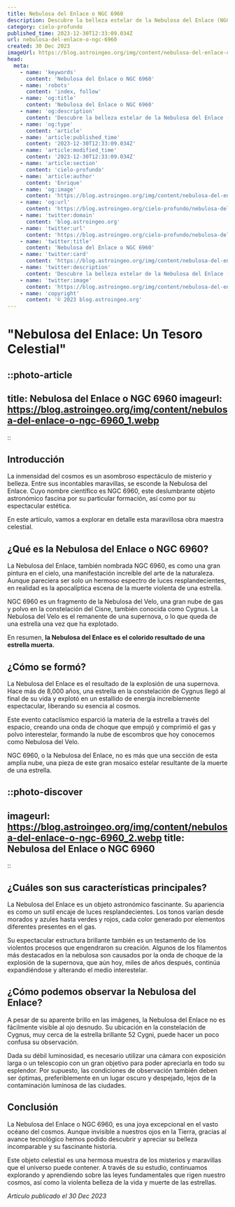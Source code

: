 ```yaml
---
title: Nebulosa del Enlace o NGC 6960
description: Descubre la belleza estelar de la Nebulosa del Enlace (NGC 6960). Explora sus características astronómicas y misterios cósmicos en nuestro último artículo.
category: cielo-profundo
published_time: 2023-12-30T12:33:09.034Z
url: nebulosa-del-enlace-o-ngc-6960
created: 30 Dec 2023
imageUrl: https://blog.astroingeo.org/img/content/nebulosa-del-enlace-o-ngc-6960_3.webp
head:
  meta:
    - name: 'keywords'
      content: 'Nebulosa del Enlace o NGC 6960'
    - name: 'robots'
      content: 'index, follow'
    - name: 'og:title'
      content: 'Nebulosa del Enlace o NGC 6960'
    - name: 'og:description'
      content: 'Descubre la belleza estelar de la Nebulosa del Enlace (NGC 6960). Explora sus características astronómicas y misterios cósmicos en nuestro último artículo.'
    - name: 'og:type'
      content: 'article'
    - name: 'article:published_time'
      content: '2023-12-30T12:33:09.034Z'
    - name: 'article:modified_time'
      content: '2023-12-30T12:33:09.034Z'
    - name: 'article:section'
      content: 'cielo-profundo'
    - name: 'article:author'
      content: 'Enrique'
    - name: 'og:image'
      content: 'https://blog.astroingeo.org/img/content/nebulosa-del-enlace-o-ngc-6960_3.webp'
    - name: 'og:url'
      content: 'https://blog.astroingeo.org/cielo-profundo/nebulosa-del-enlace-o-ngc-6960'
    - name: 'twitter:domain'
      content: 'blog.astroingeo.org'
    - name: 'twitter:url'
      content: 'https://blog.astroingeo.org/cielo-profundo/nebulosa-del-enlace-o-ngc-6960'
    - name: 'twitter:title'
      content: 'Nebulosa del Enlace o NGC 6960'
    - name: 'twitter:card'
      content: 'https://blog.astroingeo.org/img/content/nebulosa-del-enlace-o-ngc-6960_3.webp'
    - name: 'twitter:description'
      content: 'Descubre la belleza estelar de la Nebulosa del Enlace (NGC 6960). Explora sus características astronómicas y misterios cósmicos en nuestro último artículo.'
    - name: 'twitter:image'
      content: 'https://blog.astroingeo.org/img/content/nebulosa-del-enlace-o-ngc-6960_3.webp'
    - name: 'copyright'
      content: '© 2023 blog.astroingeo.org'
---
```

# "Nebulosa del Enlace: Un Tesoro Celestial"

::photo-article
---
title: Nebulosa del Enlace o NGC 6960
imageurl: https://blog.astroingeo.org/img/content/nebulosa-del-enlace-o-ngc-6960_1.webp
---
::

## Introducción

La inmensidad del cosmos es un asombroso espectáculo de misterio y belleza. Entre sus incontables maravillas, se esconde la Nebulosa del Enlace. Cuyo nombre científico es NGC 6960, este deslumbrante objeto astronómico fascina por su particular formación, así como por su espectacular estética. 

En este artículo, vamos a explorar en detalle esta maravillosa obra maestra celestial. 

## ¿Qué es la Nebulosa del Enlace o NGC 6960?

La Nebulosa del Enlace, también nombrada NGC 6960, es como una gran pintura en el cielo, una manifestación increíble del arte de la naturaleza. Aunque pareciera ser solo un hermoso espectro de luces resplandecientes, en realidad es la apocalíptica escena de la muerte violenta de una estrella. 

NGC 6960 es un fragmento de la Nebulosa del Velo, una gran nube de gas y polvo en la constelación del Cisne, también conocida como Cygnus. La Nebulosa del Velo es el remanente de una supernova, o lo que queda de una estrella una vez que ha explotado.

En resumen, **la Nebulosa del Enlace es el colorido resultado de una estrella muerta.**

## ¿Cómo se formó?

La Nebulosa del Enlace es el resultado de la explosión de una supernova. Hace más de 8,000 años, una estrella en la constelación de Cygnus llegó al final de su vida y explotó en un estallido de energía increíblemente espectacular, liberando su esencia al cosmos. 

Este evento cataclísmico esparció la materia de la estrella a través del espacio, creando una onda de choque que empujó y comprimió el gas y polvo interestelar, formando la nube de escombros que hoy conocemos como Nebulosa del Velo. 

NGC 6960, o la Nebulosa del Enlace, no es más que una sección de esta amplia nube, una pieza de este gran mosaico estelar resultante de la muerte de una estrella.


::photo-discover
---
imageurl: https://blog.astroingeo.org/img/content/nebulosa-del-enlace-o-ngc-6960_2.webp
title: Nebulosa del Enlace o NGC 6960
---
::

## ¿Cuáles son sus características principales?

La Nebulosa del Enlace es un objeto astronómico fascinante. Su apariencia es como un sutil encaje de luces resplandecientes. Los tonos varían desde morados y azules hasta verdes y rojos, cada color generado por elementos diferentes presentes en el gas.

Su espectacular estructura brillante también es un testamento de los violentos procesos que engendraron su creación. Algunos de los filamentos más destacados en la nebulosa son causados por la onda de choque de la explosión de la supernova, que aún hoy, miles de años después, continúa expandiéndose y alterando el medio interestelar.

## ¿Cómo podemos observar la Nebulosa del Enlace?

A pesar de su aparente brillo en las imágenes, la Nebulosa del Enlace no es fácilmente visible al ojo desnudo. Su ubicación en la constelación de Cygnus, muy cerca de la estrella brillante 52 Cygni, puede hacer un poco confusa su observación.

Dada su débil luminosidad, es necesario utilizar una cámara con exposición larga o un telescopio con un gran objetivo para poder apreciarla en todo su esplendor. Por supuesto, las condiciones de observación también deben ser óptimas, preferiblemente en un lugar oscuro y despejado, lejos de la contaminación luminosa de las ciudades.

## Conclusión

La Nebulosa del Enlace o NGC 6960, es una joya excepcional en el vasto océano del cosmos. Aunque invisible a nuestros ojos en la Tierra, gracias al avance tecnológico hemos podido descubrir y apreciar su belleza incomparable y su fascinante historia. 

Este objeto celestial es una hermosa muestra de los misterios y maravillas que el universo puede contener. A través de su estudio, continuamos explorando y aprendiendo sobre las leyes fundamentales que rigen nuestro cosmos, así como la violenta belleza de la vida y muerte de las estrellas.

_Artículo publicado el 30 Dec 2023_